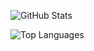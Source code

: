 ![GitHub Stats](https://github-readme-stats.vercel.app/api?username=YujanSubedi&show_icons=true&theme=tokyonight&count_private=true&hide_rank=false)

![Top Languages](https://github-readme-stats.vercel.app/api/top-langs/?username=YujanSubedi&layout=compact&theme=tokyonight&langs_count=10&hide=css)
